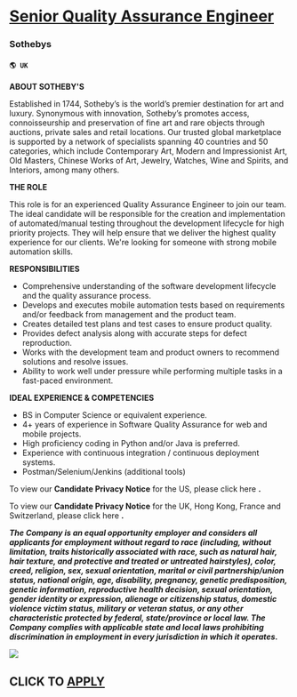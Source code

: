 # [Senior Quality Assurance Engineer](https://www.remotewlb.com/apply/senior-quality-assurance-engineer-60103)  
### Sothebys  
#### `🌎 UK`  

**ABOUT SOTHEBY'S**

Established in 1744, Sotheby’s is the world’s premier destination for art and luxury. Synonymous with innovation, Sotheby’s promotes access, connoisseurship and preservation of fine art and rare objects through auctions, private sales and retail locations. Our trusted global marketplace is supported by a network of specialists spanning 40 countries and 50 categories, which include Contemporary Art, Modern and Impressionist Art, Old Masters, Chinese Works of Art, Jewelry, Watches, Wine and Spirits, and Interiors, among many others.

**THE ROLE**

This role is for an experienced Quality Assurance Engineer to join our team. The ideal candidate will be responsible for the creation and implementation of automated/manual testing throughout the development lifecycle for high priority projects. They will help ensure that we deliver the highest quality experience for our clients. We're looking for someone with strong mobile automation skills.

**RESPONSIBILITIES**

  * Comprehensive understanding of the software development lifecycle and the quality assurance process.
  * Develops and executes mobile automation tests based on requirements and/or feedback from management and the product team.
  * Creates detailed test plans and test cases to ensure product quality.
  * Provides defect analysis along with accurate steps for defect reproduction.
  * Works with the development team and product owners to recommend solutions and resolve issues.
  * Ability to work well under pressure while performing multiple tasks in a fast-paced environment.

**IDEAL EXPERIENCE & COMPETENCIES**

  * BS in Computer Science or equivalent experience.
  * 4+ years of experience in Software Quality Assurance for web and mobile projects.
  * High proficiency coding in Python and/or Java is preferred.
  * Experience with continuous integration / continuous deployment systems.
  * Postman/Selenium/Jenkins (additional tools)

To view our **Candidate Privacy Notice** for the US, please click here **.**

To view our **Candidate Privacy Notice** for the UK, Hong Kong, France and Switzerland, please click here **.**

**_The Company is an equal opportunity employer and considers all applicants for employment without regard to race (including, without limitation, traits historically associated with race, such as natural hair, hair texture, and protective and treated or untreated hairstyles), color, creed, religion, sex, sexual orientation, marital or civil partnership/union status, national origin, age, disability, pregnancy, genetic predisposition, genetic information, reproductive health decision, sexual orientation, gender identity or expression, alienage or citizenship status, domestic violence victim status, military or veteran status, or any other characteristic protected by federal, state/province or local law. The Company complies with applicable state and local laws prohibiting discrimination in employment in every jurisdiction in which it operates._**

![](https://remotive.com/job/track/1899058/blank.gif?source=public_api)  
## CLICK TO [APPLY](https://www.remotewlb.com/apply/senior-quality-assurance-engineer-60103)

